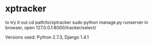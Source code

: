 xptracker
=========
 to try it out
cd path/to/xptracker
sudo python manage.py runserver
in browser, open 127.0.0.1:8000/tracker/select/

Versions used:
Python 2.7.3, Django 1.4.1
